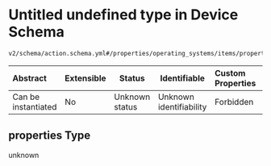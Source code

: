 # Untitled undefined type in Device Schema

```txt
v2/schema/action.schema.yml#/properties/operating_systems/items/properties/steps/items/properties/actions/items/oneOf/18/properties/core:download/properties
```




| Abstract            | Extensible | Status         | Identifiable            | Custom Properties | Additional Properties | Access Restrictions | Defined In                                                           |
| :------------------ | ---------- | -------------- | ----------------------- | :---------------- | --------------------- | ------------------- | -------------------------------------------------------------------- |
| Can be instantiated | No         | Unknown status | Unknown identifiability | Forbidden         | Allowed               | none                | [device.schema.json\*](../device.schema.json "open original schema") |

## properties Type

unknown
